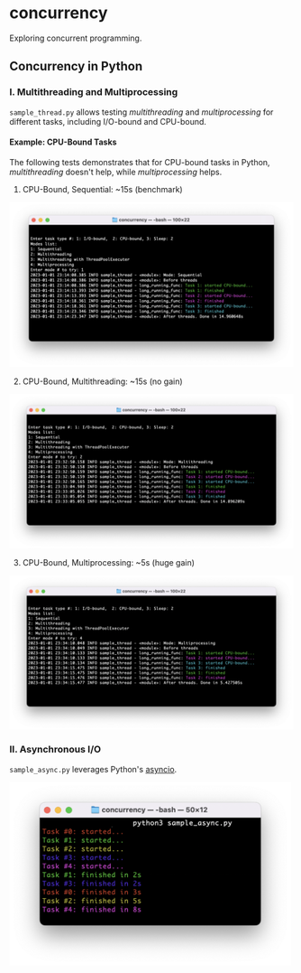 # concurrency
Exploring concurrent programming.

## Concurrency in Python

### I. Multithreading and Multiprocessing

`sample_thread.py` allows testing _multithreading_ and _multiprocessing_ for different tasks, including I/O-bound and CPU-bound. 

#### Example: CPU-Bound Tasks

The following tests demonstrates that for CPU-bound tasks in Python, _multithreading_ doesn't help, while  _multiprocessing_ helps. 

1. CPU-Bound, Sequential: ~15s (benchmark)

![CPU-bound, Sequential](cpu-sequential.png)

2. CPU-Bound, Multithreading: ~15s (no gain) 

![CPU-bound, Multithreading](cpu-multithreading.png)

3. CPU-Bound, Multiprocessing: ~5s (huge gain) 

![CPU-bound, Multiprocessing](cpu-multiprocessing.png)

### II. Asynchronous I/O

`sample_async.py` leverages Python's [asyncio](https://docs.python.org/3/library/asyncio.html).

<img alt="Async I/O" src="sample_async.png" width="500" />

